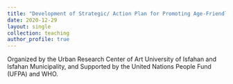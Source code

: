 ```yaml
---
title: "Development of Strategic/ Action Plan for Promoting Age-Friendly Communities in Isfahan, Based on the Rapid Assessment In 2019"
date: 2020-12-29
layout: single
collection: teaching
author_profile: true
---
```


Organized by the Urban Research Center of Art University of Isfahan and Isfahan Municipality, and Supported by the United Nations People Fund (UFPA) and WHO.
